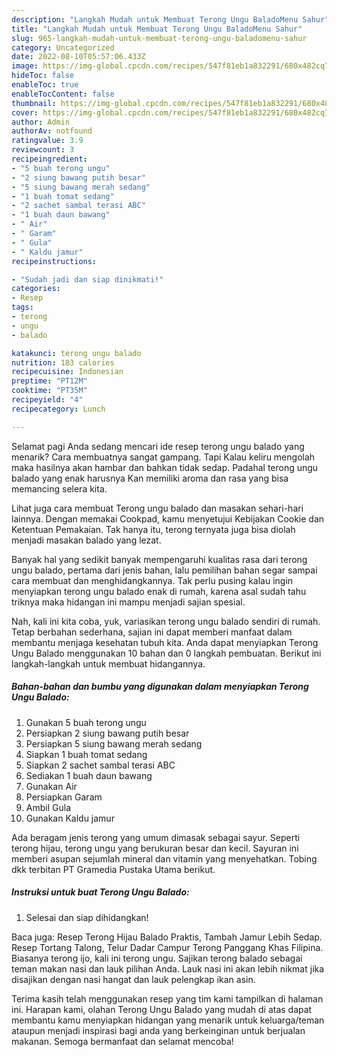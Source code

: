 ```yaml
---
description: "Langkah Mudah untuk Membuat Terong Ungu BaladoMenu Sahur"
title: "Langkah Mudah untuk Membuat Terong Ungu BaladoMenu Sahur"
slug: 965-langkah-mudah-untuk-membuat-terong-ungu-baladomenu-sahur
category: Uncategorized
date: 2022-08-10T05:57:06.433Z
image: https://img-global.cpcdn.com/recipes/547f81eb1a832291/680x482cq70/terong-ungu-balado-foto-resep-utama.jpg
hideToc: false
enableToc: true
enableTocContent: false
thumbnail: https://img-global.cpcdn.com/recipes/547f81eb1a832291/680x482cq70/terong-ungu-balado-foto-resep-utama.jpg
cover: https://img-global.cpcdn.com/recipes/547f81eb1a832291/680x482cq70/terong-ungu-balado-foto-resep-utama.jpg
author: Admin
authorAv: notfound
ratingvalue: 3.9
reviewcount: 3
recipeingredient:
- "5 buah terong ungu"
- "2 siung bawang putih besar"
- "5 siung bawang merah sedang"
- "1 buah tomat sedang"
- "2 sachet sambal terasi ABC"
- "1 buah daun bawang"
- " Air"
- " Garam"
- " Gula"
- " Kaldu jamur"
recipeinstructions:

- "Sudah jadi dan siap dinikmati!"
categories:
- Resep
tags:
- terong
- ungu
- balado

katakunci: terong ungu balado 
nutrition: 183 calories
recipecuisine: Indonesian
preptime: "PT12M"
cooktime: "PT35M"
recipeyield: "4"
recipecategory: Lunch

---
```



Selamat pagi Anda sedang mencari ide resep terong ungu balado yang menarik? Cara membuatnya sangat gampang. Tapi Kalau keliru mengolah maka hasilnya akan hambar dan bahkan tidak sedap. Padahal terong ungu balado yang enak harusnya Kan memiliki aroma dan rasa yang bisa memancing selera kita.


Lihat juga cara membuat Terong ungu balado dan masakan sehari-hari lainnya. Dengan memakai Cookpad, kamu menyetujui Kebijakan Cookie dan Ketentuan Pemakaian. Tak hanya itu, terong ternyata juga bisa diolah menjadi masakan balado yang lezat.

Banyak hal yang sedikit banyak mempengaruhi kualitas rasa dari terong ungu balado, pertama dari jenis bahan, lalu pemilihan bahan segar sampai cara membuat dan menghidangkannya. Tak perlu pusing kalau ingin menyiapkan terong ungu balado enak di rumah, karena asal sudah tahu triknya maka hidangan ini mampu menjadi sajian spesial.


Nah, kali ini kita coba, yuk, variasikan terong ungu balado sendiri di rumah. Tetap berbahan sederhana, sajian ini dapat memberi manfaat dalam membantu menjaga kesehatan tubuh kita. Anda dapat menyiapkan Terong Ungu Balado menggunakan 10 bahan dan 0 langkah pembuatan. Berikut ini langkah-langkah untuk membuat hidangannya.

<!--inarticleads1-->

##### Bahan-bahan dan bumbu yang digunakan dalam menyiapkan Terong Ungu Balado:

1. Gunakan 5 buah terong ungu
1. Persiapkan 2 siung bawang putih besar
1. Persiapkan 5 siung bawang merah sedang
1. Siapkan 1 buah tomat sedang
1. Siapkan 2 sachet sambal terasi ABC
1. Sediakan 1 buah daun bawang
1. Gunakan  Air
1. Persiapkan  Garam
1. Ambil  Gula
1. Gunakan  Kaldu jamur


Ada beragam jenis terong yang umum dimasak sebagai sayur. Seperti terong hijau, terong ungu yang berukuran besar dan kecil. Sayuran ini memberi asupan sejumlah mineral dan vitamin yang menyehatkan. Tobing dkk terbitan PT Gramedia Pustaka Utama berikut. 

<!--inarticleads2-->

##### Instruksi untuk buat Terong Ungu Balado:


1. Selesai dan siap dihidangkan!

Baca juga: Resep Terong Hijau Balado Praktis, Tambah Jamur Lebih Sedap. Resep Tortang Talong, Telur Dadar Campur Terong Panggang Khas Filipina. Biasanya terong ijo, kali ini terong ungu. Sajikan terong balado sebagai teman makan nasi dan lauk pilihan Anda. Lauk nasi ini akan lebih nikmat jika disajikan dengan nasi hangat dan lauk pelengkap ikan asin. 

Terima kasih telah menggunakan resep yang tim kami tampilkan di halaman ini. Harapan kami, olahan Terong Ungu Balado yang mudah di atas dapat membantu kamu menyiapkan hidangan yang menarik untuk keluarga/teman ataupun menjadi inspirasi bagi anda yang berkeinginan untuk berjualan makanan. Semoga bermanfaat dan selamat mencoba!
